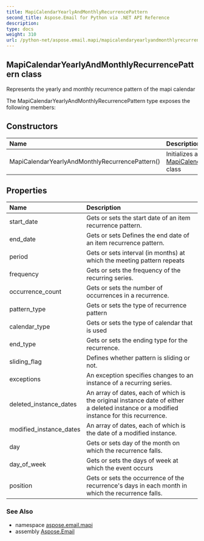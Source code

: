 ```yaml
---
title: MapiCalendarYearlyAndMonthlyRecurrencePattern
second_title: Aspose.Email for Python via .NET API Reference
description: 
type: docs
weight: 310
url: /python-net/aspose.email.mapi/mapicalendaryearlyandmonthlyrecurrencepattern/
---
```


## MapiCalendarYearlyAndMonthlyRecurrencePattern class

Represents the yearly and monthly recurrence pattern of the mapi calendar

The MapiCalendarYearlyAndMonthlyRecurrencePattern type exposes the following members:
## Constructors
| Name | Description |
| :- | :- |
|MapiCalendarYearlyAndMonthlyRecurrencePattern()|Initializes a new instance of the [MapiCalendarYearlyAndMonthlyRecurrencePattern](/python-net/aspose.email.mapi/mapicalendaryearlyandmonthlyrecurrencepattern/) class|
## Properties
| Name | Description |
| :- | :- |
|start_date|Gets or sets the start date of an item recurrence pattern.|
|end_date|Gets or sets Defines the end date of an item recurrence pattern.|
|period|Gets or sets interval (in months) at which the meeting pattern repeats|
|frequency|Gets or sets the frequency of the recurring series.|
|occurrence_count|Gets or sets the number of occurrences in a recurrence.|
|pattern_type|Gets or sets the type of recurrence pattern|
|calendar_type|Gets or sets the type of calendar that is used|
|end_type|Gets or sets the ending type for the recurrence.|
|sliding_flag|Defines whether pattern is sliding or not.|
|exceptions|An exception specifies changes to an instance of a recurring series.|
|deleted_instance_dates|An array of dates, each of which is the original instance date of either <br/>            a deleted instance or a modified instance for this recurrence.|
|modified_instance_dates|An array of dates, each of which is the date of a modified instance.|
|day|Gets or sets day of the month on which the recurrence falls.|
|day_of_week|Gets or sets the days of week at which the event occurs|
|position|Gets or sets the occurrence of the recurrence's days in each month in which the recurrence falls.|

### See Also

* namespace [aspose.email.mapi](/python-net/aspose.email.mapi/)
* assembly [Aspose.Email](/python-net/)

